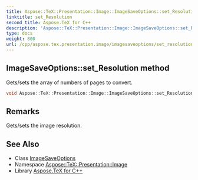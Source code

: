 ```yaml
---
title: Aspose::TeX::Presentation::Image::ImageSaveOptions::set_Resolution method
linktitle: set_Resolution
second_title: Aspose.TeX for C++
description: 'Aspose::TeX::Presentation::Image::ImageSaveOptions::set_Resolution method. Gets/sets the array of numbers of pages to convert in C++.'
type: docs
weight: 800
url: /cpp/aspose.tex.presentation.image/imagesaveoptions/set_resolution/
---
```

## ImageSaveOptions::set_Resolution method


Gets/sets the array of numbers of pages to convert.

```cpp
void Aspose::TeX::Presentation::Image::ImageSaveOptions::set_Resolution(float value)
```

## Remarks


Gets/sets the image resolution. 
## See Also

* Class [ImageSaveOptions](../)
* Namespace [Aspose::TeX::Presentation::Image](../../)
* Library [Aspose.TeX for C++](../../../)
